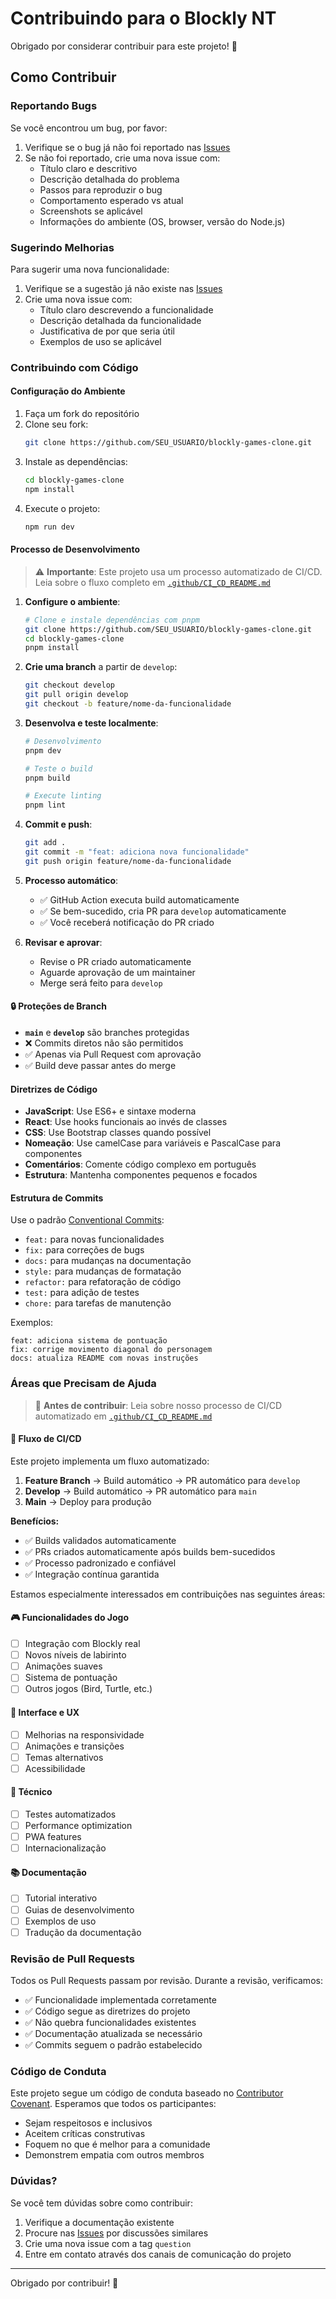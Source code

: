 # Contribuindo para o Blockly NT

Obrigado por considerar contribuir para este projeto! 🎉

## Como Contribuir

### Reportando Bugs

Se você encontrou um bug, por favor:

1. Verifique se o bug já não foi reportado nas [Issues](../../issues)
2. Se não foi reportado, crie uma nova issue com:
   - Título claro e descritivo
   - Descrição detalhada do problema
   - Passos para reproduzir o bug
   - Comportamento esperado vs atual
   - Screenshots se aplicável
   - Informações do ambiente (OS, browser, versão do Node.js)

### Sugerindo Melhorias

Para sugerir uma nova funcionalidade:

1. Verifique se a sugestão já não existe nas [Issues](../../issues)
2. Crie uma nova issue com:
   - Título claro descrevendo a funcionalidade
   - Descrição detalhada da funcionalidade
   - Justificativa de por que seria útil
   - Exemplos de uso se aplicável

### Contribuindo com Código

#### Configuração do Ambiente

1. Faça um fork do repositório
2. Clone seu fork:
   ```bash
   git clone https://github.com/SEU_USUARIO/blockly-games-clone.git
   ```
3. Instale as dependências:
   ```bash
   cd blockly-games-clone
   npm install
   ```
4. Execute o projeto:
   ```bash
   npm run dev
   ```

#### Processo de Desenvolvimento

> ⚠️ **Importante**: Este projeto usa um processo automatizado de CI/CD. Leia sobre o fluxo completo em [`.github/CI_CD_README.md`](.github/CI_CD_README.md)

1. **Configure o ambiente**:
   ```bash
   # Clone e instale dependências com pnpm
   git clone https://github.com/SEU_USUARIO/blockly-games-clone.git
   cd blockly-games-clone
   pnpm install
   ```

2. **Crie uma branch** a partir de `develop`:
   ```bash
   git checkout develop
   git pull origin develop
   git checkout -b feature/nome-da-funcionalidade
   ```

3. **Desenvolva e teste localmente**:
   ```bash
   # Desenvolvimento
   pnpm dev
   
   # Teste o build
   pnpm build
   
   # Execute linting
   pnpm lint
   ```

4. **Commit e push**:
   ```bash
   git add .
   git commit -m "feat: adiciona nova funcionalidade"
   git push origin feature/nome-da-funcionalidade
   ```

5. **Processo automático**:
   - ✅ GitHub Action executa build automaticamente
   - ✅ Se bem-sucedido, cria PR para `develop` automaticamente
   - ✅ Você receberá notificação do PR criado

6. **Revisar e aprovar**:
   - Revise o PR criado automaticamente
   - Aguarde aprovação de um maintainer
   - Merge será feito para `develop`

#### 🔒 Proteções de Branch

- **`main`** e **`develop`** são branches protegidas
- ❌ Commits diretos não são permitidos
- ✅ Apenas via Pull Request com aprovação
- ✅ Build deve passar antes do merge

#### Diretrizes de Código

- **JavaScript**: Use ES6+ e sintaxe moderna
- **React**: Use hooks funcionais ao invés de classes
- **CSS**: Use Bootstrap classes quando possível
- **Nomeação**: Use camelCase para variáveis e PascalCase para componentes
- **Comentários**: Comente código complexo em português
- **Estrutura**: Mantenha componentes pequenos e focados

#### Estrutura de Commits

Use o padrão [Conventional Commits](https://www.conventionalcommits.org/):

- `feat:` para novas funcionalidades
- `fix:` para correções de bugs
- `docs:` para mudanças na documentação
- `style:` para mudanças de formatação
- `refactor:` para refatoração de código
- `test:` para adição de testes
- `chore:` para tarefas de manutenção

Exemplos:
```
feat: adiciona sistema de pontuação
fix: corrige movimento diagonal do personagem
docs: atualiza README com novas instruções
```

### Áreas que Precisam de Ajuda

> 📖 **Antes de contribuir**: Leia sobre nosso processo de CI/CD automatizado em [`.github/CI_CD_README.md`](.github/CI_CD_README.md)

#### 🔄 Fluxo de CI/CD

Este projeto implementa um fluxo automatizado:

1. **Feature Branch** → Build automático → PR automático para `develop`
2. **Develop** → Build automático → PR automático para `main`
3. **Main** → Deploy para produção

**Benefícios:**
- ✅ Builds validados automaticamente
- ✅ PRs criados automaticamente após builds bem-sucedidos
- ✅ Processo padronizado e confiável
- ✅ Integração contínua garantida

Estamos especialmente interessados em contribuições nas seguintes áreas:

#### 🎮 Funcionalidades do Jogo
- [ ] Integração com Blockly real
- [ ] Novos níveis de labirinto
- [ ] Animações suaves
- [ ] Sistema de pontuação
- [ ] Outros jogos (Bird, Turtle, etc.)

#### 🎨 Interface e UX
- [ ] Melhorias na responsividade
- [ ] Animações e transições
- [ ] Temas alternativos
- [ ] Acessibilidade

#### 🔧 Técnico
- [ ] Testes automatizados
- [ ] Performance optimization
- [ ] PWA features
- [ ] Internacionalização

#### 📚 Documentação
- [ ] Tutorial interativo
- [ ] Guias de desenvolvimento
- [ ] Exemplos de uso
- [ ] Tradução da documentação

### Revisão de Pull Requests

Todos os Pull Requests passam por revisão. Durante a revisão, verificamos:

- ✅ Funcionalidade implementada corretamente
- ✅ Código segue as diretrizes do projeto
- ✅ Não quebra funcionalidades existentes
- ✅ Documentação atualizada se necessário
- ✅ Commits seguem o padrão estabelecido

### Código de Conduta

Este projeto segue um código de conduta baseado no [Contributor Covenant](https://www.contributor-covenant.org/). Esperamos que todos os participantes:

- Sejam respeitosos e inclusivos
- Aceitem críticas construtivas
- Foquem no que é melhor para a comunidade
- Demonstrem empatia com outros membros

### Dúvidas?

Se você tem dúvidas sobre como contribuir:

1. Verifique a documentação existente
2. Procure nas [Issues](../../issues) por discussões similares
3. Crie uma nova issue com a tag `question`
4. Entre em contato através dos canais de comunicação do projeto

---

Obrigado por contribuir! 🚀

